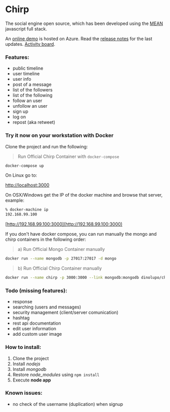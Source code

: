 # Chirp

The social engine open source, which has been developed using the [MEAN](https://en.wikipedia.org/wiki/MEAN_(software_bundle)) javascript full stack.

An [online demo](http://chirp.westeurope.cloudapp.azure.com) is hosted on Azure.
Read the [release notes](https://github.com/antdimot/chirp/blob/master/Releasenotes.md)
for the last updates. [Activity board](https://trello.com/b/prRPzzir).

### Features:
- public timeline
- user timeline
- user info
- post of a message
- list of the followers
- list of the following
- follow an user
- unfollow an user
- sign up
- log on
- repost (aka retweet)

### Try it now on your workstation with Docker

Clone the project and run the following:

> Run Official Chirp Container with `docker-compose`

```sh
docker-compose up
```

On Linux go to:

[http://localhost:3000](http://localhost:3000)

On OSX/Windows get the IP of the docker machine and browse that server, example:

```sh
% docker-machine ip
192.168.99.100
```

[http://192.168.99.100:3000](http://192.168.99.100:3000)


If you don't have docker compose, you can run manually the mongo and chirp containers in the following order:

>  a) Run Official Mongo Container manually

```sh
docker run --name mongodb -p 27017:27017 -d mongo
```

> b) Run Official Chirp Container manually

```sh
docker run --name chirp -p 3000:3000 --link mongodb:mongodb dinolupo/chirp
```

### Todo (missing features):
- response
- searching (users and messages)
- security management (client/server comunication)
- hashtag
- rest api documentation
- edit user information
- add custom user image

### How to install:
1. Clone the project
2. Install *nodejs*
3. Install *mongodb*
4. Restore *node_modules* using ```npm install```
5. Execute **node app**

### Known issues:
- no check of the username (duplication) when signup
